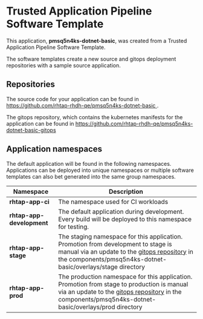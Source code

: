 # Trusted Application Pipeline Software Template

This application, **pmsq5n4ks-dotnet-basic**, was created from a Trusted Application Pipeline Software Template.

The software templates create a new source and gitops deployment repositories with a sample source application. 

## Repositories

The source code for your application can be found in [https://github.com/rhtap-rhdh-qe/pmsq5n4ks-dotnet-basic ](https://github.com/rhtap-rhdh-qe/pmsq5n4ks-dotnet-basic ).
 
The gitops repository, which contains the kubernetes manifests for the application can be found in 
[https://github.com/rhtap-rhdh-qe/pmsq5n4ks-dotnet-basic-gitops ](https://github.com/rhtap-rhdh-qe/pmsq5n4ks-dotnet-basic-gitops ) 

## Application namespaces 

The default application will be found in the following namespaces. Applications can be deployed into unique namespaces or multiple software templates can also bet generated into the same group namespaces.  

|  Namespace   |  Description   |  
| -------- | -------- |
| **rhtap-app-ci** | The namespace used for CI workloads |
| **rhtap-app-development** | The default application during development. Every build will be deployed to this namespace for testing. |
| **rhtap-app-stage** | The staging namespace for this application. Promotion from development to stage is manual via an update to the [gitops repository](https://github.com/rhtap-rhdh-qe/pmsq5n4ks-dotnet-basic-gitops ) in the components/pmsq5n4ks-dotnet-basic/overlays/stage directory |
| **rhtap-app-prod** | The production namespace for this application. Promotion from stage to production is manual via an update to the [gitops repository](https://github.com/rhtap-rhdh-qe/pmsq5n4ks-dotnet-basic-gitops ) in the components/pmsq5n4ks-dotnet-basic/overlays/prod directory |